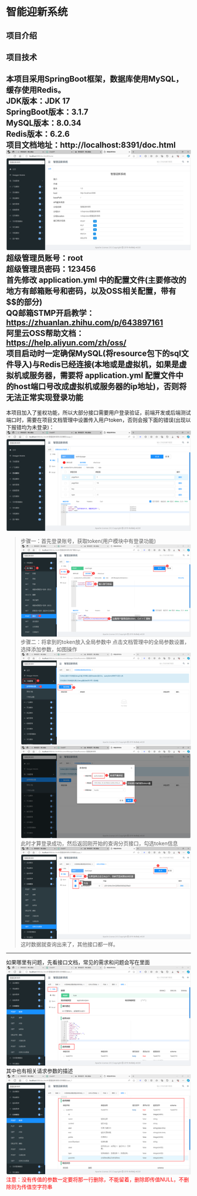 # 智能迎新系统
## 项目介绍

## 项目技术
本项目采用SpringBoot框架，数据库使用MySQL，缓存使用Redis。</br>
JDK版本：JDK 17 </br>
SpringBoot版本：3.1.7 </br>
MySQL版本：8.0.34 </br>
Redis版本：6.2.6 </br>
项目文档地址：http://localhost:8391/doc.html </br>
![img.png](static/项目文档首页.png)</br>
超级管理员账号：root</br>
超级管理员密码：123456</br>
首先修改 application.yml 中的配置文件(主要修改的地方有邮箱账号和密码，以及OSS相关配置，带有$$的部分)<br>
QQ邮箱STMP开启教学：https://zhuanlan.zhihu.com/p/643897161 <br>
阿里云OSS帮助文档：https://help.aliyun.com/zh/oss/ <br>
项目启动时一定确保MySQL(将resource包下的sql文件导入)与Redis已经连接(本地或是虚拟机，如果是虚拟机或服务器，需要将 application.yml 配置文件中的host端口号改成虚拟机或服务器的ip地址)，否则将无法正常实现登录功能 <br>
---
本项目加入了鉴权功能，所以大部分接口需要用户登录验证，前端开发或后端测试端口时，需要在项目文档管理中设置传入用户token，否则会报下面的错误(出现以下报错均为未登录)：
![img.png](static/未登录.png)
> 步骤一：首先登录账号，获取token(用户模块中有登录功能)
![img.png](static/登录.png)
> 步骤二：将拿到的token放入全局参数中
点击文档管理中的全局参数设置，选择添加参数，如图操作
![img.png](static/1.png)
![img.png](static/2.png)
此时才算登录成功，然后返回刚开始的查询分页接口，勾选token信息
![img.png](static/3.png)
这时数据就查询出来了，其他接口都一样。
---
如果哪里有问题，先看接口文档，常见的需求和问题会写在里面
![img.png](static/4.png)
其中也有相关请求参数的描述
![img.png](static/5.png)
<font color="red">注意：没有传值的参数一定要将那一行删除，不能留着，删除即传值NULL，不删除则为传值空字符串</font>